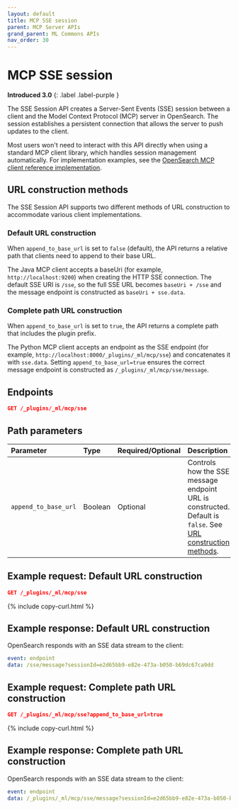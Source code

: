 ```yaml
---
layout: default
title: MCP SSE session
parent: MCP Server APIs
grand_parent: ML Commons APIs
nav_order: 30
---
```


# MCP SSE session
**Introduced 3.0**
{: .label .label-purple }

The SSE Session API creates a Server-Sent Events (SSE) session between a client and the Model Context Protocol (MCP) server in OpenSearch. The session establishes a persistent connection that allows the server to push updates to the client.

Most users won't need to interact with this API directly when using a standard MCP client library, which handles session management automatically. For implementation examples, see the [OpenSearch MCP client reference implementation](https://github.com/zane-neo/opensearch-mcpserver-test-example).

## URL construction methods

The SSE Session API supports two different methods of URL construction to accommodate various client implementations.

### Default URL construction

When `append_to_base_url` is set to `false` (default), the API returns a relative path that clients need to append to their base URL.

The Java MCP client accepts a baseUri (for example, `http://localhost:9200`) when creating the HTTP SSE connection. The default SSE URI is `/sse`, so the full SSE URL becomes `baseUri + /sse` and the message endpoint is constructed as `baseUri + sse.data`.

### Complete path URL construction

When `append_to_base_url` is set to `true`, the API returns a complete path that includes the plugin prefix.

The Python MCP client accepts an endpoint as the SSE endpoint (for example, `http://localhost:8000/_plugins/_ml/mcp/sse`) and concatenates it with `sse.data`. Setting `append_to_base_url=true` ensures the correct message endpoint is constructed as `/_plugins/_ml/mcp/sse/message`.

## Endpoints

```json
GET /_plugins/_ml/mcp/sse
```

## Path parameters

| Parameter | Type | Required/Optional | Description |
|:----------|:-----|:------------------|:------------|
| `append_to_base_url` | Boolean | Optional | Controls how the SSE message endpoint URL is constructed. Default is `false`. See [URL construction methods](#url-construction-methods). |

## Example request: Default URL construction

```json
GET /_plugins/_ml/mcp/sse
```
{% include copy-curl.html %}

## Example response: Default URL construction

OpenSearch responds with an SSE data stream to the client:

```yaml
event: endpoint
data: /sse/message?sessionId=e2d65bb9-e82e-473a-b050-b69dc67ca9dd
```

## Example request: Complete path URL construction

```json
GET /_plugins/_ml/mcp/sse?append_to_base_url=true
```
{% include copy-curl.html %}

## Example response: Complete path URL construction

OpenSearch responds with an SSE data stream to the client:

```yaml
event: endpoint
data: /_plugins/_ml/mcp/sse/message?sessionId=e2d65bb9-e82e-473a-b050-b69dc67ca9dd
```